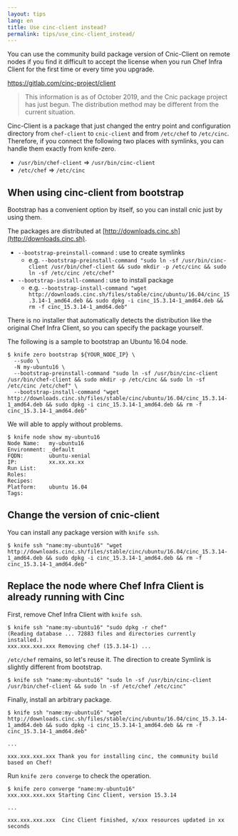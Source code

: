 ```yaml
---
layout: tips
lang: en
title: Use cinc-client instead?
permalink: tips/use_cinc-client_instead/
---
```


You can use the community build package version of Cnic-Client on remote nodes if you find it difficult to accept the license when you run Chef Infra Client for the first time or every time you upgrade.

https://gitlab.com/cinc-project/client

> This information is as of October 2019, and the Cnic package project has just begun. The distribution method may be different from the current situation.

Cinc-Client is a package that just changed the entry point and configuration directory from `chef-client` to `cnic-client` and from `/etc/chef` to `/etc/cinc`.  
Therefore, if you connect the following two places with symlinks, you can handle them exactly from knife-zero.

- `/usr/bin/chef-client` => `/usr/bin/cinc-client`
- `/etc/chef` => `/etc/cinc`

## When using cinc-client from bootstrap

Bootstrap has a convenient option by itself, so you can install cnic just by using them.

The packages are distributed at [http://downloads.cinc.sh](http://downloads.cinc.sh).

- `--bootstrap-preinstall-command` : use to create symlinks
  - e.g. `--bootstrap-preinstall-command "sudo ln -sf /usr/bin/cinc-client /usr/bin/chef-client && sudo mkdir -p /etc/cinc && sudo ln -sf /etc/cinc /etc/chef"`
- `--bootstrap-install-command` : use to install package
  - e.g. `--bootstrap-install-command "wget http://downloads.cinc.sh/files/stable/cinc/ubuntu/16.04/cinc_15.3.14-1_amd64.deb && sudo dpkg -i cinc_15.3.14-1_amd64.deb && rm -f cinc_15.3.14-1_amd64.deb"`

There is no installer that automatically detects the distribution like the original Chef Infra Client, so you can specify the package yourself.

The following is a sample to bootstrap an Ubuntu 16.04 node.


```shell
$ knife zero bootstrap ${YOUR_NODE_IP} \
  --sudo \
  -N my-ubuntu16 \
  --bootstrap-preinstall-command "sudo ln -sf /usr/bin/cinc-client /usr/bin/chef-client && sudo mkdir -p /etc/cinc && sudo ln -sf /etc/cinc /etc/chef" \
  --bootstrap-install-command "wget http://downloads.cinc.sh/files/stable/cinc/ubuntu/16.04/cinc_15.3.14-1_amd64.deb && sudo dpkg -i cinc_15.3.14-1_amd64.deb && rm -f cinc_15.3.14-1_amd64.deb"
```

We will able to apply without problems.

```shell
$ knife node show my-ubuntu16
Node Name:   my-ubuntu16
Environment: _default
FQDN:        ubuntu-xenial
IP:          xx.xx.xx.xx
Run List:    
Roles:       
Recipes:     
Platform:    ubuntu 16.04
Tags:        
```

## Change the version of cnic-client

You can install any package version with `knife ssh`.

```shell
$ knife ssh "name:my-ubuntu16" "wget http://downloads.cinc.sh/files/stable/cinc/ubuntu/16.04/cinc_15.3.14-1_amd64.deb && sudo dpkg -i cinc_15.3.14-1_amd64.deb && rm -f cinc_15.3.14-1_amd64.deb"
```


## Replace the node where Chef Infra Client is already running with Cinc

First, remove Chef Infra Client with `knife ssh`.

```shell
$ knife ssh "name:my-ubuntu16" "sudo dpkg -r chef"
(Reading database ... 72883 files and directories currently installed.)
xxx.xxx.xxx.xxx Removing chef (15.3.14-1) ...
```

`/etc/chef` remains, so let's reuse it. The direction to create Symlink is slightly different from bootstrap.

```
$ knife ssh "name:my-ubuntu16" "sudo ln -sf /usr/bin/cinc-client /usr/bin/chef-client && sudo ln -sf /etc/chef /etc/cinc"
```

Finally, install an arbitrary package.

```shell
$ knife ssh "name:my-ubuntu16" "wget http://downloads.cinc.sh/files/stable/cinc/ubuntu/16.04/cinc_15.3.14-1_amd64.deb && sudo dpkg -i cinc_15.3.14-1_amd64.deb && rm -f cinc_15.3.14-1_amd64.deb"

...

xxx.xxx.xxx.xxx Thank you for installing cinc, the community build based on Chef!
```

Run `knife zero converge` to check the operation.

```shell
$ knife zero converge "name:my-ubuntu16"
xxx.xxx.xxx.xxx Starting Cinc Client, version 15.3.14

...

xxx.xxx.xxx.xxx  Cinc Client finished, x/xxx resources updated in xx seconds
```
